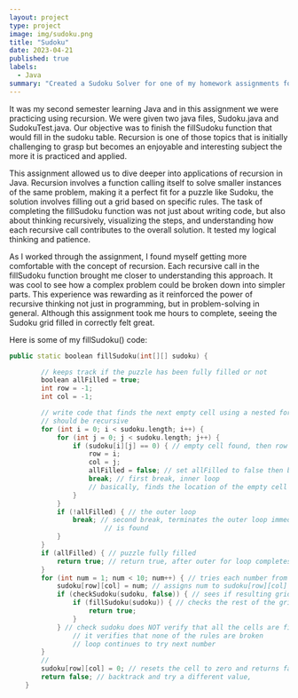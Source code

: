 ```yaml
---
layout: project
type: project
image: img/sudoku.png
title: "Sudoku"
date: 2023-04-21
published: true
labels:
  - Java    
summary: "Created a Sudoku Solver for one of my homework assignments for ICS 211."
---
```

It was my second semester learning Java and in this assignment we were practicing using recursion. We were given two java files, Sudoku.java and SudokuTest.java. Our objective was to finish the fillSudoku function that would fill in the sudoku table. Recursion is one of those topics that is initially challenging to grasp but becomes an enjoyable and interesting subject the more it is practiced and applied.

This assignment allowed us to dive deeper into applications of recursion in Java. Recursion involves a function calling itself to solve smaller instances of the same problem, making it a perfect fit for a puzzle like Sudoku, the solution involves filling out a grid based on specific rules. The task of completing the fillSudoku function was not just about writing code, but also about thinking recursively, visualizing the steps, and understanding how each recursive call contributes to the overall solution. It tested my logical thinking and patience. 

As I worked through the assignment, I found myself getting more comfortable with the concept of recursion. Each recursive call in the fillSudoku function brought me closer to understanding this approach. It was cool to see how a complex problem could be broken down into simpler parts. This experience was rewarding as it reinforced the power of recursive thinking not just in programming, but in problem-solving in general. Although this assignment took me hours to complete, seeing the Sudoku grid filled in correctly felt great. 

Here is some of my fillSudoku() code:

```cpp
public static boolean fillSudoku(int[][] sudoku) {

		// keeps track if the puzzle has been fully filled or not
		boolean allFilled = true; 
		int row = -1;
		int col = -1;

		// write code that finds the next empty cell using a nested for loop
		// should be recursive
		for (int i = 0; i < sudoku.length; i++) {
			for (int j = 0; j < sudoku.length; j++) {
				if (sudoku[i][j] == 0) { // empty cell found, then row and col will be assigned to row and col
					row = i;
					col = j;
					allFilled = false; // set allFilled to false then break
					break; // first break, inner loop
					// basically, finds the location of the empty cell to be filled out
				}
			}
			if (!allFilled) { // the outer loop
				break; // second break, terminates the outer loop immediately once the first empty cell
						// is found
			}
		}
		if (allFilled) { // puzzle fully filled
			return true; // return true, after outer for loop completes
		}
		for (int num = 1; num < 10; num++) { // tries each number from 1-9 in an empty cell
			sudoku[row][col] = num; // assigns num to sudoku[row][col]
			if (checkSudoku(sudoku, false)) { // sees if resulting grid is valid
				if (fillSudoku(sudoku)) { // checks the rest of the grid can be filled recursively
					return true;
				}
			} // check sudoku does NOT verify that all the cells are filled
				// it verifies that none of the rules are broken
				// loop continues to try next number
		}
		//
		sudoku[row][col] = 0; // resets the cell to zero and returns false
		return false; // backtrack and try a different value,
	}
```
